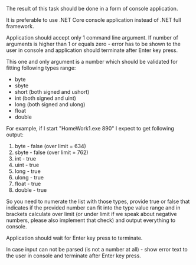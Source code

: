 The result of this task should be done in a form of console application. 

It is preferable to use .NET Core console application instead of .NET full framework.

Application should accept only 1 command line argument. If number of arguments is higher than 1 or equals zero - error has to be shown to the user in console and application should terminate after Enter key press. 

This one and only argument is a number which should be validated for fitting following types range:

* byte
* sbyte
* short (both signed and ushort)
* int (both signed and uint)
* long (both signed and ulong)
* float 
* double

For example, if I start "HomeWork1.exe 890" I expect to get following output:

1. byte - false (over limit = 634)
2. sbyte - false (over limit = 762)
3. int - true
4. uint - true
5. long - true
6. ulong - true
7. float - true
8. double - true

So you need to numerate the list with those types, provide true or false that indicates if the provided number can fit into the type value range and in brackets calculate over limit (or under limit if we speak about negative numbers, please also implement that check) and output everything to console.

Application should wait for Enter key press to terminate. 

In case input can not be parsed (is not a number at all) - show error text to the user in console and terminate after Enter key press.
